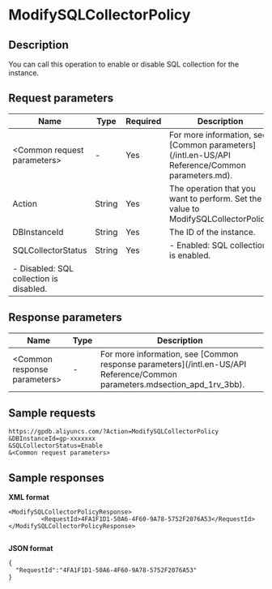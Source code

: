 # ModifySQLCollectorPolicy

## Description

You can call this operation to enable or disable SQL collection for the instance.

## Request parameters

|Name|Type|Required|Description|
|----|----|--------|-----------|
|<Common request parameters\>|-|Yes|For more information, see [Common parameters](/intl.en-US/API Reference/Common parameters.md).|
|Action|String|Yes|The operation that you want to perform. Set the value to ModifySQLCollectorPolicy.|
|DBInstanceId|String|Yes|The ID of the instance.|
|SQLCollectorStatus|String|Yes|-   Enabled: SQL collection is enabled.
-   Disabled: SQL collection is disabled. |

## Response parameters

|Name|Type|Description|
|----|----|-----------|
|<Common response parameters\>|-|For more information, see [Common response parameters](/intl.en-US/API Reference/Common parameters.mdsection_apd_1rv_3bb).|

## Sample requests

```
https://gpdb.aliyuncs.com/?Action=ModifySQLCollectorPolicy
&DBInstanceId=gp-xxxxxxx
&SQLCollectorStatus=Enable
&<Common request parameters>
```

## Sample responses

**XML format**

```
<ModifySQLCollectorPolicyResponse>
         <RequestId>4FA1F1D1-50A6-4F60-9A78-5752F2076A53</RequestId>
</ModifySQLCollectorPolicyResponse>
			
```

**JSON format**

```
{
  "RequestId":"4FA1F1D1-50A6-4F60-9A78-5752F2076A53"
}
```

